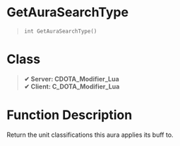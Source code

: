# GetAuraSearchType
> `int GetAuraSearchType()`
# Class
> __✔ Server: CDOTA_Modifier_Lua__  
> __✔ Client: C_DOTA_Modifier_Lua__  
# Function Description
Return the unit classifications this aura applies its buff to.
